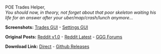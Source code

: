 POE Trades Helper,  
*You should now, in theory, not forget about that poor skeleton waiting his life for an answer after your uber/map/crash/lunch anymore...*  

**Screenshots:**  [Trades GUI](https://raw.githubusercontent.com/lemasato/POE-Trades-Helper/master/Screenshots/GUI%20Trades%20-%20Active.png) - [Settings GUI](https://raw.githubusercontent.com/lemasato/POE-Trades-Helper/master/Screenshots/GUI%20Settings.png)  

**Original Posts:** [Reddit v1.0](https://www.reddit.com/r/pathofexile/comments/57oo3h) - [Reddit Latest](https://www.reddit.com/r/pathofexile/comments/5a2rbb) - [GGG Forums](https://www.pathofexile.com/forum/view-thread/1755148)   

**Download Link:** [Direct](https://raw.githubusercontent.com/lemasato/POE-Trades-Helper/master/POE%20Trades%20Helper.exe) - [Github Releases](https://github.com/lemasato/POE-Trades-Helper/releases)